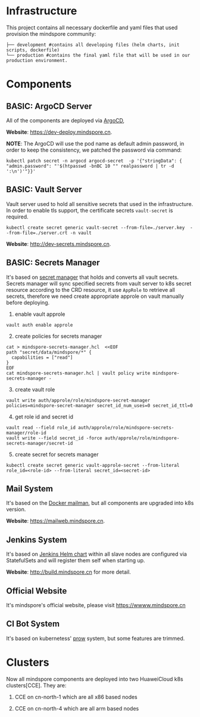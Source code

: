 # Infrastructure

This project contains all necessary dockerfile and yaml files that used provision the mindspore community:
```$xslt
├── development #contains all developing files (helm charts, init scripts, dockerfile)
└── production #contains the final yaml file that will be used in our production environment.   
```


# Components

## BASIC: ArgoCD Server
All of the components are deployed via [ArgoCD](https://argoproj.github.io/argo-cd/), 

**Website**: https://dev-deploy.mindspore.cn.

**NOTE**: The ArgoCD will use the pod name as default admin password, in order to keep the consistency, we patched
the password via command:

```$xslt
kubectl patch secret -n argocd argocd-secret  -p '{"stringData": { "admin.password": "'$(htpasswd -bnBC 10 "" realpassword | tr -d ':\n')'"}}'
```

## BASIC: Vault Server
Vault server used to hold all sensitive secrets that used in the infrastructure. In order to enable tls support, the
certificate secrets ``vault-secret`` is required.
```$xslt
kubectl create secret generic vault-secret --from-file=./server.key  --from-file=./server.crt -n vault
```

**Website**: http://dev-secrets.mindspore.cn.

## BASIC: Secrets Manager
It's based on [secret manager](https://github.com/tuenti/secrets-manager) that holds and converts all vault secrets.
Secrets manager will sync specified secrets from vault server to k8s secret resource according to the CRD resource,
it use `AppRole` to retrieve all secrets, therefore we need create appropriate approle on vault manually before deploying.
1. enable vault approle
```$xslt
vault auth enable approle
```
2. create policies for secrets manager
```$xslt
cat > mindspore-secrets-manager.hcl  <<EOF
path "secret/data/mindspore/*" {
  capabilities = ["read"]
}
EOF
cat mindspore-secrets-manager.hcl | vault policy write mindspore-secrets-manager -
```
3. create vault role
```$xslt
vault write auth/approle/role/mindspore-secret-manager policies=mindspore-secret-manager secret_id_num_uses=0 secret_id_ttl=0
```
4. get role id and secret id
```$xslt
vault read --field role_id auth/approle/role/mindspore-secrets-manager/role-id
vault write --field secret_id -force auth/approle/role/mindspore-secrets-manager/secret-id
```
5. create secret for secrets manager
```$xslt
kubectl create secret generic vault-approle-secret --from-literal role_id=<role-id> --from-literal secret_id=<secret-id>
```


## Mail System
It's based on the [Docker mailman](https://github.com/maxking/docker-mailman), but all components are upgraded into k8s version.

**Website**: https://mailweb.mindspore.cn.

## Jenkins System
It's based on [Jenkins Helm chart](https://github.com/helm/charts/tree/master/stable/jenkins) within all slave nodes
are configured via StatefulSets and will register them self when starting up.

**Website**: http://build.mindspore.cn for more detail.

## Official Website
It's mindspore's official website, please visit https://wwww.mindspore.cn

## CI Bot System
It's based on kubernetess' [prow](https://github.com/kubernetes/test-infra) system, but some features are trimmed.

# Clusters
Now all mindspore components are deployed into two HuaweiCloud k8s clusters[CCE]. They are:

1. CCE on cn-north-1 which are all x86 based nodes

2. CCE on cn-north-4 which are all arm based nodes
